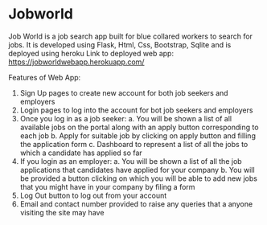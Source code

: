 # Jobworld
Job World is a job search app built for blue collared workers to search for jobs.
It is developed using Flask, Html, Css, Bootstrap, Sqlite and is deployed using heroku
Link to deployed web app: https://jobworldwebapp.herokuapp.com/

Features of Web App:
1. Sign Up pages to create new account for both job seekers and employers
2. Login pages to log into the account for bot job seekers and employers
3. Once you log in as a job seeker:
     a. You will be shown a list of all available jobs on the portal along with an apply button corresponding to each job
     b. Apply for suitable job by clicking on apply button and filling the application form
     c. Dashboard to represent a list of all the jobs to which a candidate has applied so far
4. If you login as an employer:
     a. You will be shown a list of all the job applications that candidates have applied for your company
     b. You will be provided a button clicking on which you will be able to add new jobs that you might have in your company by filing a form
5. Log Out button to log out from your account
6. Email and contact number provided to raise any queries that a anyone visiting the site may have
